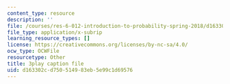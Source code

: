 ```yaml
---
content_type: resource
description: ''
file: /courses/res-6-012-introduction-to-probability-spring-2018/d163302cd750514983eb5e99c1d69576_BjjkSM1Dasg.vtt
file_type: application/x-subrip
learning_resource_types: []
license: https://creativecommons.org/licenses/by-nc-sa/4.0/
ocw_type: OCWFile
resourcetype: Other
title: 3play caption file
uid: d163302c-d750-5149-83eb-5e99c1d69576
---
```

